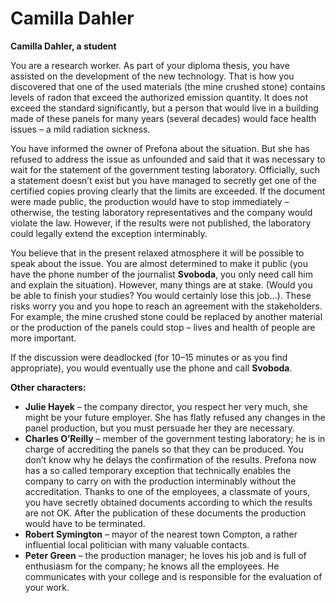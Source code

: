 # Camilla Dahler

__Camilla Dahler, a student__

You are a research worker. As part of your diploma thesis, you have assisted on the development of the new technology. That is how you discovered that one of the used materials (the mine crushed stone) contains levels of radon that exceed the authorized emission quantity. It does not exceed the standard significantly, but a person that would live in a building made of these panels for many years (several decades) would face health issues – a mild radiation sickness.

You have informed the owner of Prefona about the situation. But she has refused to address the issue as unfounded and said that it was necessary to wait for the statement of the government testing laboratory. Officially, such a statement doesn’t exist but you have managed to secretly get one of the certified copies proving clearly that the limits are exceeded. If the document were made public, the production would have to stop immediately – otherwise, the testing laboratory representatives and the company would violate the law. However, if the results were not published, the laboratory could legally extend the exception interminably.

You believe that in the present relaxed atmosphere it will be possible to speak about the issue. You are almost determined to make it public (you have the phone number of the journalist __Svoboda__, you only need call him and explain the situation). However, many things are at stake. (Would you be able to finish your studies? You would certainly lose this job…). These risks worry you and you hope to reach an agreement with the stakeholders. For example, the mine crushed stone could be replaced by another material or the production of the panels could stop – lives and health of people are more important.

<!-- TODO příjmení “Svoboda” je wordplay na hlavní koncept této duše (svoboda), tj. novinář by se asi měl jmenovat Freeman (?) -->

If the discussion were deadlocked (for 10–15 minutes or as you find appropriate), you would eventually use the phone and call __Svoboda__.

__Other characters:__

- __Julie Hayek__ – the company director, you respect her very much, she might be your future employer. She has flatly refused any changes in the panel production, but you must persuade her they are necessary.
- __Charles O’Reilly__ – member of the government testing laboratory; he is in charge of accrediting the panels so that they can be produced. You don’t know why he delays the confirmation of the results. Prefona now has a so called temporary exception that technically enables the company to carry on with the production interminably without the accreditation. Thanks to one of the employees, a classmate of yours, you have secretly obtained documents according to which the results are not OK. After the publication of these documents the production would have to be terminated.
- __Robert Symington__ – mayor of the nearest town Compton, a rather influential local politician with many valuable contacts.
- __Peter Green__ – the production manager; he loves his job and is full of enthusiasm for the company; he knows all the employees. He communicates with your college and is responsible for the evaluation of your work.
